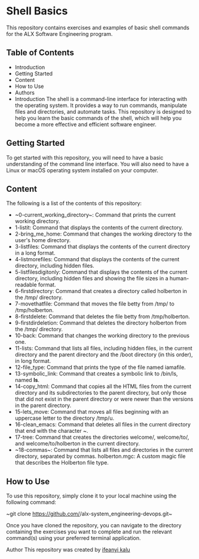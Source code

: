 # Shell Basics
This repository contains exercises and examples of basic shell commands for the ALX Software Engineering program.

## Table of Contents
* Introduction
* Getting Started
* Content
* How to Use
* Authors
* Introduction
The shell is a command-line interface for interacting with the operating system. It provides a way to run commands, manipulate files and directories, and automate tasks. This repository is designed to help you learn the basic commands of the shell, which will help you become a more effective and efficient software engineer.

## Getting Started
To get started with this repository, you will need to have a basic understanding of the command line interface. You will also need to have a Linux or macOS operating system installed on your computer.

## Content
The following is a list of the contents of this repository:

* ~0-current_working_directory~: Command that prints the current working directory.
* 1-listit: Command that displays the contents of the current directory.
* 2-bring_me_home: Command that changes the working directory to the user's home directory.
* 3-listfiles: Command that displays the contents of the current directory in a long format.
* 4-listmorefiles: Command that displays the contents of the current directory, including hidden files.
* 5-listfilesdigitonly: Command that displays the contents of the current directory, including hidden files and showing the file sizes in a human-readable format.
* 6-firstdirectory: Command that creates a directory called holberton in the /tmp/ directory.
* 7-movethatfile: Command that moves the file betty from /tmp/ to /tmp/holberton.
* 8-firstdelete: Command that deletes the file betty from /tmp/holberton.
* 9-firstdirdeletion: Command that deletes the directory holberton from the /tmp/ directory.
* 10-back: Command that changes the working directory to the previous one.
* 11-lists: Command that lists all files, including hidden files, in the current directory and the parent directory and the /boot directory (in this order), in long format.
* 12-file_type: Command that prints the type of the file named iamafile.
* 13-symbolic_link: Command that creates a symbolic link to /bin/ls, named __ls__.
* 14-copy_html: Command that copies all the HTML files from the current directory and its subdirectories to the parent directory, but only those that did not exist in the parent directory or were newer than the versions in the parent directory.
* 15-lets_move: Command that moves all files beginning with an uppercase letter to the directory /tmp/u.
* 16-clean_emacs: Command that deletes all files in the current directory that end with the character ~.
* 17-tree: Command that creates the directories welcome/, welcome/to/, and welcome/to/holberton in the current directory.
* ~18-commas~: Command that lists all files and directories in the current directory, separated by commas.
holberton.mgc: A custom magic file that describes the Holberton file type.

## How to Use
To use this repository, simply clone it to your local machine using the following command:

~git clone https://github.com/<username>/alx-system_engineering-devops.git~

Once you have cloned the repository, you can navigate to the directory containing the exercises you want to complete and run the relevant command(s) using your preferred terminal application.

Author
This repository was created by [ifeanyi kalu](https://github.com/fazzy12)
